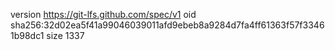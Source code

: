 version https://git-lfs.github.com/spec/v1
oid sha256:32d02ea5f41a99046039011afd9ebeb8a9284d7fa4ff61363f57f33461b98dc1
size 1337
